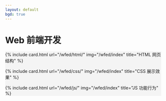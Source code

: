 ```yaml
---
layout: default
bgd: true
---
```

# Web 前端开发

<div class="mt-3 row row-cols-1 row-cols-sm-2 row-cols-md-3" style="background:#f4f4f4">

{% include card.html url="/wfed/html/" img="/wfed/index" title="HTML 网页结构" %}

{% include card.html url="/wfed/css/" img="/wfed/index" title="CSS 展示效果" %}

{% include card.html url="/wfed/js/" img="/wfed/index" title="JS 功能行为" %}

</div>
